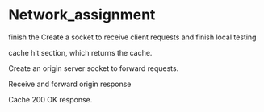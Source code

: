 # Network_assignment
finish the Create a socket to receive client requests and finish local testing 

cache hit section, which returns the cache.

Create an origin server socket to forward requests.

Receive and forward origin response


Cache 200 OK response.



